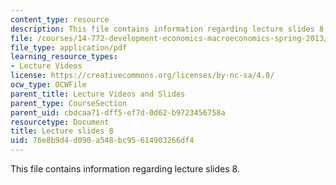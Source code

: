 ```yaml
---
content_type: resource
description: This file contains information regarding lecture slides 8.
file: /courses/14-772-development-economics-macroeconomics-spring-2013/76e8b9d4d090a548bc95614903266df4_MIT14_772S13_lecture8.pdf
file_type: application/pdf
learning_resource_types:
- Lecture Videos
license: https://creativecommons.org/licenses/by-nc-sa/4.0/
ocw_type: OCWFile
parent_title: Lecture Videos and Slides
parent_type: CourseSection
parent_uid: cbdcaa71-dff5-ef7d-0d62-b9723456758a
resourcetype: Document
title: Lecture slides 8
uid: 76e8b9d4-d090-a548-bc95-614903266df4
---
```

This file contains information regarding lecture slides 8.